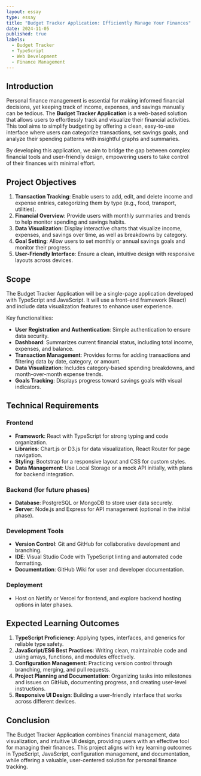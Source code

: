 ```yaml
---
layout: essay
type: essay
title: "Budget Tracker Application: Efficiently Manage Your Finances"
date: 2024-11-05
published: true
labels:
  - Budget Tracker
  - TypeScript
  - Web Development
  - Finance Management
---
```


## Introduction

Personal finance management is essential for making informed financial decisions, yet keeping track of income, expenses, and savings manually can be tedious. The **Budget Tracker Application** is a web-based solution that allows users to effortlessly track and visualize their financial activities. This tool aims to simplify budgeting by offering a clean, easy-to-use interface where users can categorize transactions, set savings goals, and analyze their spending patterns with insightful graphs and summaries.

By developing this application, we aim to bridge the gap between complex financial tools and user-friendly design, empowering users to take control of their finances with minimal effort.

## Project Objectives

1. **Transaction Tracking**: Enable users to add, edit, and delete income and expense entries, categorizing them by type (e.g., food, transport, utilities).
2. **Financial Overview**: Provide users with monthly summaries and trends to help monitor spending and savings habits.
3. **Data Visualization**: Display interactive charts that visualize income, expenses, and savings over time, as well as breakdowns by category.
4. **Goal Setting**: Allow users to set monthly or annual savings goals and monitor their progress.
5. **User-Friendly Interface**: Ensure a clean, intuitive design with responsive layouts across devices.

## Scope

The Budget Tracker Application will be a single-page application developed with TypeScript and JavaScript. It will use a front-end framework (React) and include data visualization features to enhance user experience.

Key functionalities:
- **User Registration and Authentication**: Simple authentication to ensure data security.
- **Dashboard**: Summarizes current financial status, including total income, expenses, and balance.
- **Transaction Management**: Provides forms for adding transactions and filtering data by date, category, or amount.
- **Data Visualization**: Includes category-based spending breakdowns, and month-over-month expense trends.
- **Goals Tracking**: Displays progress toward savings goals with visual indicators.

## Technical Requirements

### Frontend
- **Framework**: React with TypeScript for strong typing and code organization.
- **Libraries**: Chart.js or D3.js for data visualization, React Router for page navigation.
- **Styling**: Bootstrap for a responsive layout and CSS for custom styles.
- **Data Management**: Use Local Storage or a mock API initially, with plans for backend integration.

### Backend (for future phases)
- **Database**: PostgreSQL or MongoDB to store user data securely.
- **Server**: Node.js and Express for API management (optional in the initial phase).

### Development Tools
- **Version Control**: Git and GitHub for collaborative development and branching.
- **IDE**: Visual Studio Code with TypeScript linting and automated code formatting.
- **Documentation**: GitHub Wiki for user and developer documentation.

### Deployment
- Host on Netlify or Vercel for frontend, and explore backend hosting options in later phases.

## Expected Learning Outcomes

1. **TypeScript Proficiency**: Applying types, interfaces, and generics for reliable type safety.
2. **JavaScript/ES6 Best Practices**: Writing clean, maintainable code and using arrays, functions, and modules effectively.
3. **Configuration Management**: Practicing version control through branching, merging, and pull requests.
4. **Project Planning and Documentation**: Organizing tasks into milestones and issues on GitHub, documenting progress, and creating user-level instructions.
5. **Responsive UI Design**: Building a user-friendly interface that works across different devices.

## Conclusion

The Budget Tracker Application combines financial management, data visualization, and intuitive UI design, providing users with an effective tool for managing their finances. This project aligns with key learning outcomes in TypeScript, JavaScript, configuration management, and documentation, while offering a valuable, user-centered solution for personal finance tracking.
